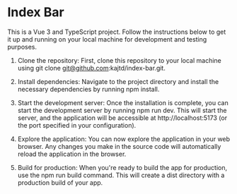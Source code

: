 # Index Bar

This is a Vue 3 and TypeScript project. Follow the instructions below to get it up and running on your local machine for development and testing purposes.

1. Clone the repository: First, clone this repository to your local machine using git clone git@github.com:kajtd/index-bar.git.

2. Install dependencies: Navigate to the project directory and install the necessary dependencies by running npm install.

3. Start the development server: Once the installation is complete, you can start the development server by running npm run dev. This will start the server, and the application will be accessible at http://localhost:5173 (or the port specified in your configuration).

4. Explore the application: You can now explore the application in your web browser. Any changes you make in the source code will automatically reload the application in the browser.

5. Build for production: When you're ready to build the app for production, use the npm run build command. This will create a dist directory with a production build of your app.